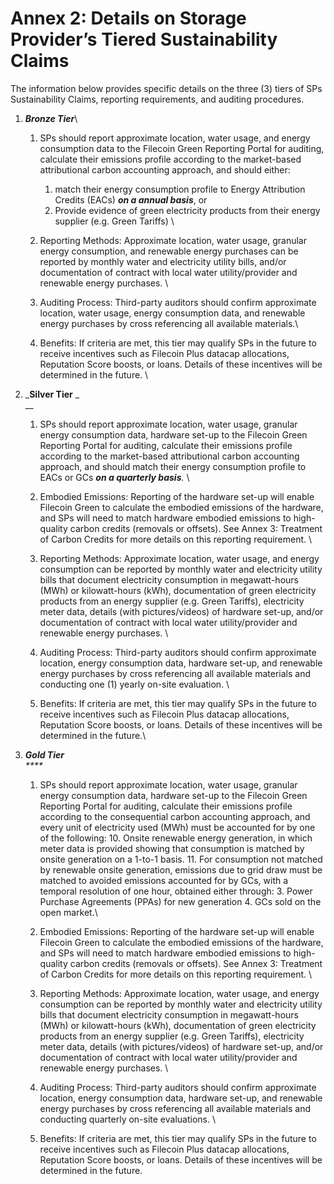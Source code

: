 # Annex 2: Details on Storage Provider’s Tiered Sustainability Claims

The information below provides specific details on the three (3) tiers of SPs Sustainability Claims, reporting requirements, and auditing procedures.

1. _**Bronze Tier**_\

   1. SPs should report approximate location, water usage, and energy consumption data to the Filecoin Green Reporting Portal for auditing, calculate their emissions profile according to the market-based attributional carbon accounting approach, and should either:
      1. match their energy consumption profile to Energy Attribution Credits (EACs) _**on a annual basis**_, or
      2. Provide evidence of green electricity products from their energy supplier (e.g. Green Tariffs) \

   2. Reporting Methods: Approximate location, water usage, granular energy consumption, and renewable energy purchases can be reported by monthly water and electricity utility bills, and/or documentation of contract with local water utility/provider and renewable energy purchases. \

   3. Auditing Process: Third-party auditors should confirm approximate location, water usage, energy consumption data, and renewable energy purchases by cross referencing all available materials.\

   4. Benefits: If criteria are met, this tier may qualify SPs in the future to receive incentives such as Filecoin Plus datacap allocations, Reputation Score boosts, or loans. Details of these incentives will be determined in the future. \

2. _**Silver Tier** _ \
   __
   1. SPs should report approximate location, water usage, granular energy consumption data, hardware set-up to the Filecoin Green Reporting Portal for auditing, calculate their emissions profile according to the market-based attributional carbon accounting approach, and should match their energy consumption profile to EACs or GCs _**on a quarterly basis**._ \

   2. Embodied Emissions: Reporting of the hardware set-up will enable Filecoin Green to calculate the embodied emissions of the hardware, and SPs will need to match hardware embodied emissions to high-quality carbon credits (removals or offsets). See Annex 3: Treatment of Carbon Credits for more details on this reporting requirement. \

   3. Reporting Methods: Approximate location, water usage, and energy consumption can be reported by monthly water and electricity utility bills that document electricity consumption in megawatt-hours (MWh) or kilowatt-hours (kWh), documentation of green electricity products from an energy supplier (e.g. Green Tariffs), electricity meter data, details (with pictures/videos) of hardware set-up, and/or documentation of contract with local water utility/provider and renewable energy purchases. \

   4. Auditing Process: Third-party auditors should confirm approximate location, energy consumption data, hardware set-up, and renewable energy purchases by cross referencing all available materials and conducting one (1) yearly on-site evaluation. \

   5. Benefits: If criteria are met, this tier may qualify SPs in the future to receive incentives such as Filecoin Plus datacap allocations, Reputation Score boosts, or loans. Details of these incentives will be determined in the future.\

3. _**Gold Tier**_\
   _****_
   1. SPs should report approximate location, water usage, granular energy consumption data, hardware set-up to the Filecoin Green Reporting Portal for auditing, calculate their emissions profile according to the consequential carbon accounting approach, and every unit of electricity used (MWh) must be accounted for by one of the following: 10. Onsite renewable energy generation, in which meter data is provided showing that consumption is matched by onsite generation on a 1-to-1 basis. 11. For consumption not matched by renewable onsite generation, emissions due to grid draw must be matched to avoided emissions accounted for by GCs, with a temporal resolution of one hour, obtained either through: 3. Power Purchase Agreements (PPAs) for new generation 4. GCs sold on the open market.\

   2. Embodied Emissions: Reporting of the hardware set-up will enable Filecoin Green to calculate the embodied emissions of the hardware, and SPs will need to match hardware embodied emissions to high-quality carbon credits (removals or offsets). See Annex 3: Treatment of Carbon Credits for more details on this reporting requirement. \

   3. Reporting Methods: Approximate location, water usage, and energy consumption can be reported by monthly water and electricity utility bills that document electricity consumption in megawatt-hours (MWh) or kilowatt-hours (kWh), documentation of green electricity products from an energy supplier (e.g. Green Tariffs), electricity meter data, details (with pictures/videos) of hardware set-up, and/or documentation of contract with local water utility/provider and renewable energy purchases. \

   4. Auditing Process: Third-party auditors should confirm approximate location, energy consumption data, hardware set-up, and renewable energy purchases by cross referencing all available materials and conducting quarterly on-site evaluations. \

   5. Benefits: If criteria are met, this tier may qualify SPs in the future to receive incentives such as Filecoin Plus datacap allocations, Reputation Score boosts, or loans. Details of these incentives will be determined in the future.
